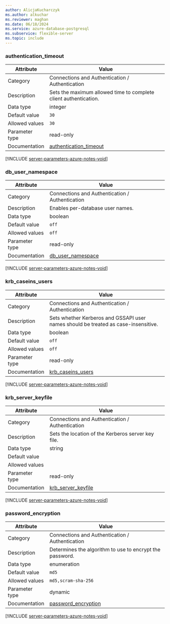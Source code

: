 ```yaml
---
author: AlicjaKucharczyk
ms.author: alkuchar
ms.reviewer: maghan
ms.date: 06/18/2024
ms.service: azure-database-postgresql
ms.subservice: flexible-server
ms.topic: include
---
```

### authentication_timeout

| Attribute      | Value                                                      |
|----------------|------------------------------------------------------------|
| Category       | Connections and Authentication / Authentication |
| Description    | Sets the maximum allowed time to complete client authentication.                   |
| Data type      | integer     |
| Default value  | `30`          |
| Allowed values | `30`                |
| Parameter type | read-only      |
| Documentation  | [authentication_timeout](https://www.postgresql.org/docs/13/runtime-config-connection.html#GUC-AUTHENTICATION-TIMEOUT) |


[!INCLUDE [server-parameters-azure-notes-void](./server-parameters-azure-notes-void.md)]



### db_user_namespace

| Attribute      | Value                                                      |
|----------------|------------------------------------------------------------|
| Category       | Connections and Authentication / Authentication |
| Description    | Enables per-database user names.                                                   |
| Data type      | boolean     |
| Default value  | `off`         |
| Allowed values | `off`               |
| Parameter type | read-only      |
| Documentation  | [db_user_namespace](https://www.postgresql.org/docs/13/runtime-config-connection.html#GUC-DB-USER-NAMESPACE)           |


[!INCLUDE [server-parameters-azure-notes-void](./server-parameters-azure-notes-void.md)]



### krb_caseins_users

| Attribute      | Value                                                      |
|----------------|------------------------------------------------------------|
| Category       | Connections and Authentication / Authentication |
| Description    | Sets whether Kerberos and GSSAPI user names should be treated as case-insensitive. |
| Data type      | boolean     |
| Default value  | `off`         |
| Allowed values | `off`               |
| Parameter type | read-only      |
| Documentation  | [krb_caseins_users](https://www.postgresql.org/docs/13/runtime-config-connection.html#GUC-KRB-CASEINS-USERS)           |


[!INCLUDE [server-parameters-azure-notes-void](./server-parameters-azure-notes-void.md)]



### krb_server_keyfile

| Attribute      | Value                                                      |
|----------------|------------------------------------------------------------|
| Category       | Connections and Authentication / Authentication |
| Description    | Sets the location of the Kerberos server key file.                                 |
| Data type      | string      |
| Default value  |               |
| Allowed values |                     |
| Parameter type | read-only      |
| Documentation  | [krb_server_keyfile](https://www.postgresql.org/docs/13/runtime-config-connection.html#GUC-KRB-SERVER-KEYFILE)         |


[!INCLUDE [server-parameters-azure-notes-void](./server-parameters-azure-notes-void.md)]



### password_encryption

| Attribute      | Value                                                      |
|----------------|------------------------------------------------------------|
| Category       | Connections and Authentication / Authentication |
| Description    | Determines the algorithm to use to encrypt the password.                           |
| Data type      | enumeration |
| Default value  | `md5`         |
| Allowed values | `md5,scram-sha-256` |
| Parameter type | dynamic        |
| Documentation  | [password_encryption](https://www.postgresql.org/docs/13/runtime-config-connection.html#GUC-PASSWORD-ENCRYPTION)       |


[!INCLUDE [server-parameters-azure-notes-void](./server-parameters-azure-notes-void.md)]



